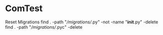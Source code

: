 # ComTest

Reset Migrations
find . -path "*/migrations/*.py" -not -name "__init__.py" -delete
find . -path "*/migrations/*.pyc"  -delete
